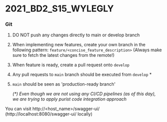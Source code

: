 # 2021_BD2_S15_WYLEGLY
### Git
1) DO NOT push any changes directly to main or develop branch

2) When implementing new features, create your own branch in the following pattern:
`feature/<concise_feature_description>`
(Always make sure to fetch the latest changes from the remote!)

3) When feature is ready, create a pull request onto `develop`
4) Any pull requests to `main` branch should be executed from `develop` *
5) `main` should be seen as 'production-ready branch'
   

   _(*) Even though we are not using any CI/CD pipelines (as of this day), we are trying to apply purist code integration approach_

You can visit http://<host_name>/swagger-ui/ (http://localhost:8080/swagger-ui/ locally)